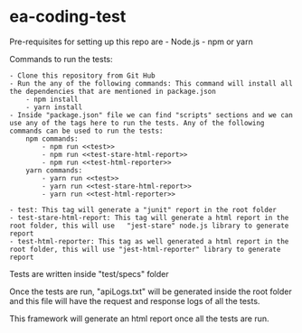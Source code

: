 # ea-coding-test

Pre-requisites for setting up this repo are
    - Node.js
    - npm or yarn

Commands to run the tests:

    - Clone this repository from Git Hub
    - Run the any of the following commands: This command will install all the dependencies that are mentioned in package.json
        - npm install 
        - yarn install
    - Inside "package.json" file we can find "scripts" sections and we can use any of the tags here to run the tests. Any of the following commands can be used to run the tests:
        npm commands: 
            - npm run <<test>>
            - npm run <<test-stare-html-report>>
            - npm run <<test-html-reporter>>
        yarn commands:
            - yarn run <<test>>
            - yarn run <<test-stare-html-report>>
            - yarn run <<test-html-reporter>>            

    - test: This tag will generate a "junit" report in the root folder
    - test-stare-html-report: This tag will generate a html report in the root folder, this will use   "jest-stare" node.js library to generate report
    - test-html-reporter: This tag as well generated a html report in the root folder, this will use "jest-html-reporter" library to generate report

Tests are written inside "test/specs" folder

Once the tests are run, "apiLogs.txt" will be generated inside the root folder and this file will have the request and response logs of all the tests.

This framework will generate an html report once all the tests are run.